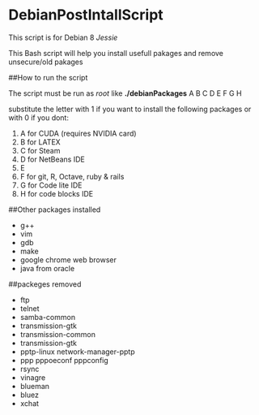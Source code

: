 # DebianPostIntallScript

This script is for Debian 8 _Jessie_

This Bash script will help you install usefull pakages and remove unsecure/old pakages


##How to run the script

The script must be run as *root* like __./debianPackages__ A B C D E F G H

substitute the letter with 1 if you want to install the following packages or with 0 if you dont:

1. A for CUDA (requires NVIDIA card)
2. B for LATEX
3. C for Steam
4. D for NetBeans IDE
5. E 
6. F for git, R, Octave, ruby & rails
7. G for Code lite IDE
8. H for code blocks IDE


##Other packages installed
* g++
* vim
* gdb
* make
* google chrome web browser 
* java from oracle

##packeges removed
* ftp
* telnet
* samba-common
* transmission-gtk
* transmission-common
* transmission-gtk
* pptp-linux network-manager-pptp
* ppp pppoeconf pppconfig
* rsync
* vinagre
* blueman
* bluez
* xchat